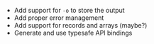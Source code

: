 - Add support for `-o` to store the output
- Add proper error management
- Add support for records and arrays (maybe?)
- Generate and use typesafe API bindings
